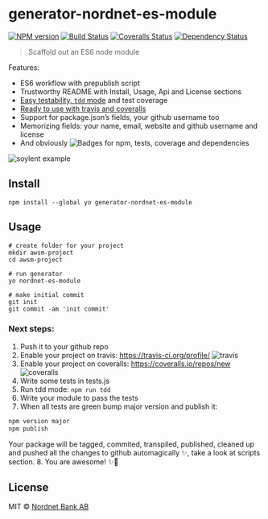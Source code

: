 # generator-nordnet-es-module

[![NPM version][npm-image]][npm-url]
[![Build Status][travis-image]][travis-url]
[![Coveralls Status][coveralls-image]][coveralls-url]
[![Dependency Status][depstat-image]][depstat-url]

> Scaffold out an ES6 node module

Features:

* ES6 workflow with prepublish script
* Trustworthy README with Install, Usage, Api and License sections
* [Easy testability, `tdd` mode][tdd] and test coverage
* [Ready to use with travis and coveralls](#next-steps)
* Support for package.json’s fields, your github username too
* Memorizing fields: your name, email, website and github username and license
* And obviously ![Badges][badges] for npm, tests, coverage and dependencies

[tdd]: https://iamstarkov.com/start-with-testing/
[badges]: https://img.shields.io/badge/with-badges-brightgreen.svg?style=flat-square

![soylent example](http://i.imgur.com/10C4sIn.png)

## Install

    npm install --global yo generator-nordnet-es-module

## Usage

    # create folder for your project
    mkdir awsm-project
    cd awsm-project

    # run generator
    yo nordnet-es-module

    # make initial commit
    git init
    git commit -am 'init commit'


### Next steps:

1. Push it to your github repo
2. Enable your project on travis: https://travis-ci.org/profile/
  ![travis](http://i.imgur.com/mN4EvhC.png)
3. Enable your project on coveralls: https://coveralls.io/repos/new
  ![coveralls](http://i.imgur.com/ApfXMLl.png)
4. Write some tests in tests.js
5. Run tdd mode: `npm run tdd`
6. Write your module to pass the tests
7. When all tests are green bump major version and publish it:
  ```js
  npm version major
  npm publish
  ```
  Your package will be tagged, commited, transpiled, published, cleaned up and pushed all the changes to github automagically ✨, take a look at scripts section.
8. You are awesome! ✨💫

## License

MIT © [Nordnet Bank AB](https://www.nordnet.se/)

[npm-url]: https://npmjs.org/package/generator-nordnet-es-module
[npm-image]: https://img.shields.io/npm/v/generator-nordnet-es-module.svg?style=flat-square

[travis-url]: https://travis-ci.org/nordnet/generator-nordnet-es-module
[travis-image]: https://img.shields.io/travis/nordnet/generator-nordnet-es-module.svg?style=flat-square

[coveralls-url]: https://coveralls.io/r/nordnet/generator-nordnet-es-module
[coveralls-image]: https://img.shields.io/coveralls/nordnet/generator-nordnet-es-module.svg?style=flat-square

[depstat-url]: https://david-dm.org/nordnet/generator-nordnet-es-module
[depstat-image]: https://david-dm.org/nordnet/generator-nordnet-es-module.svg?style=flat-square
